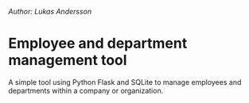 *Author: Lukas Andersson*

# Employee and department management tool
A simple tool using Python Flask and SQLite to manage employees and departments within a company or organization.